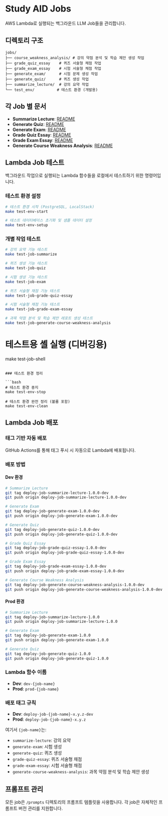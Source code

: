 # Study AID Jobs

AWS Lambda로 실행되는 백그라운드 LLM Job들을 관리합니다.

## 디렉토리 구조

```
jobs/
├── course_weakness_analysis/ # 강의 약점 분석 및 학습 제안 생성 작업
├── grade_quiz_essay    # 퀴즈 서술형 채점 작업
├── grade_exam_essay    # 시험 서술형 채점 작업
├── generate_exam/      # 시험 문제 생성 작업
├── generate_quiz/      # 퀴즈 생성 작업
├── summarize_lecture/  # 강의 요약 작업
└── test_env/          # 테스트 환경 (개발용)
```

## 각 Job 별 문서

- **Summarize Lecture**: [README](summarize_lecture/README.md)
- **Generate Quiz**: [README](generate_quiz/README.md)
- **Generate Exam**: [README](generate_exam/README.md)
- **Grade Quiz Essay**: [README](grade_quiz_essay/README.md)
- **Grade Exam Essay**: [README](grade_exam_essay/README.md)
- **Generate Course Weakness Analysis**: [README](generate_course_weakness_analysis/README.md)

## Lambda Job 테스트

백그라운드 작업으로 실행되는 Lambda 함수들을 로컬에서 테스트하기 위한 명령어입니다.

### 테스트 환경 설정

```bash
# 테스트 환경 시작 (PostgreSQL, LocalStack)
make test-env-start

# 테스트 데이터베이스 초기화 및 샘플 데이터 설정
make test-env-setup
```

### 개별 작업 테스트

```bash
# 강의 요약 기능 테스트
make test-job-summarize

# 퀴즈 생성 기능 테스트
make test-job-quiz

# 시험 생성 기능 테스트
make test-job-exam

# 퀴즈 서술형 채점 기능 테스트
make test-job-grade-quiz-essay

# 시험 서술형 채점 기능 테스트
make test-job-grade-exam-essay

# 과목 약점 분석 및 학습 제안 레포트 생성 테스트
make test-job-generate-course-weakness-analysis
```

# 테스트용 셸 실행 (디버깅용)
make test-job-shell
```

### 테스트 환경 정리

```bash
# 테스트 환경 중지
make test-env-stop

# 테스트 환경 완전 정리 (볼륨 포함)
make test-env-clean
```

## Lambda Job 배포

### 태그 기반 자동 배포

GitHub Actions를 통해 태그 푸시 시 자동으로 Lambda에 배포됩니다.

### 배포 방법

#### Dev 환경
```bash
# Summarize Lecture
git tag deploy-job-summarize-lecture-1.0.0-dev
git push origin deploy-job-summarize-lecture-1.0.0-dev

# Generate Exam
git tag deploy-job-generate-exam-1.0.0-dev
git push origin deploy-job-generate-exam-1.0.0-dev

# Generate Quiz
git tag deploy-job-generate-quiz-1.0.0-dev
git push origin deploy-job-generate-quiz-1.0.0-dev

# Grade Quiz Essay
git tag deploy-job-grade-quiz-essay-1.0.0-dev
git push origin deploy-job-grade-quiz-essay-1.0.0-dev

# Grade Exam Essay
git tag deploy-job-grade-exam-essay-1.0.0-dev
git push origin deploy-job-grade-exam-essay-1.0.0-dev

# Generate Course Weakness Analysis
git tag deploy-job-generate-course-weakness-analysis-1.0.0-dev
git push origin deploy-job-generate-course-weakness-analysis-1.0.0-dev
```

#### Prod 환경
```bash
# Summarize Lecture
git tag deploy-job-summarize-lecture-1.0.0
git push origin deploy-job-summarize-lecture-1.0.0

# Generate Exam
git tag deploy-job-generate-exam-1.0.0
git push origin deploy-job-generate-exam-1.0.0

# Generate Quiz
git tag deploy-job-generate-quiz-1.0.0
git push origin deploy-job-generate-quiz-1.0.0
```

### Lambda 함수 이름

- **Dev**: `dev-{job-name}`
- **Prod**: `prod-{job-name}`

### 배포 태그 규칙

- **Dev**: `deploy-job-{job-name}-x.y.z-dev`
- **Prod**: `deploy-job-{job-name}-x.y.z`

여기서 `{job-name}`는:
- `summarize-lecture`: 강의 요약
- `generate-exam`: 시험 생성
- `generate-quiz`: 퀴즈 생성
- `grade-quiz-essay`: 퀴즈 서술형 채점
- `grade-exam-essay`: 시험 서술형 채점
- `generate-course-weakness-analysis`: 과목 약점 분석 및 학습 제안 생성

## 프롬프트 관리

모든 job은 `/prompts` 디렉토리의 프롬프트 템플릿을 사용합니다. 각 job은 자체적인 프롬프트 버전 관리를 지원합니다.

